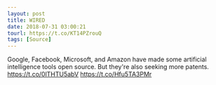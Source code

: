 ```yaml
---
layout: post
title: WIRED
date: 2018-07-31 03:00:21
tourl: https://t.co/KT14PZrouQ
tags: [Source]
---
```

Google, Facebook, Microsoft, and Amazon have made some artificial intelligence tools open source. But they're also seeking more patents. https://t.co/0lTHTU5abV https://t.co/Hfu5TA3PMr